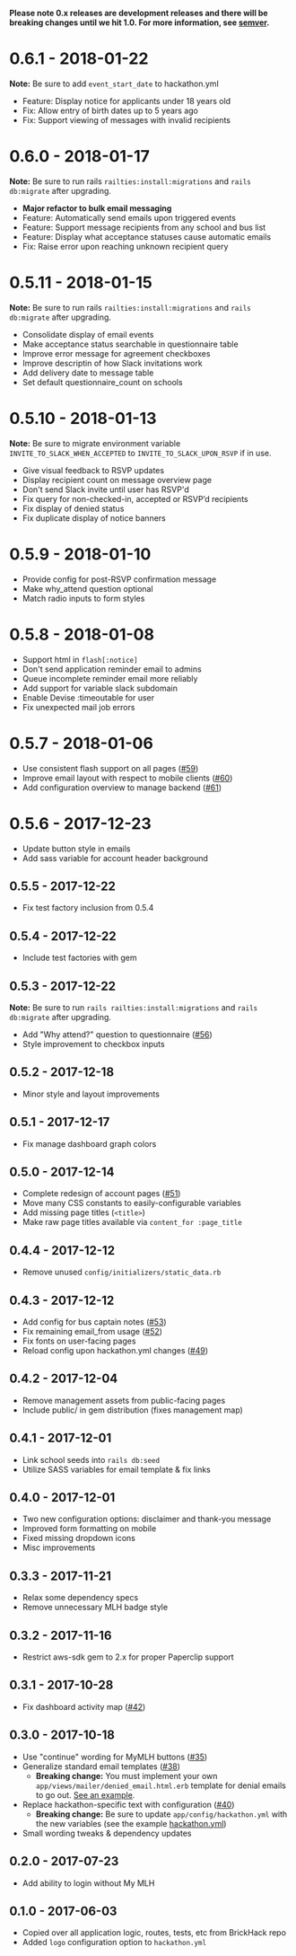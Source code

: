 **Please note 0.x releases are development releases and there will be breaking changes until we hit 1.0. For more information, see [semver](http://semver.org/#how-should-i-deal-with-revisions-in-the-0yz-initial-development-phase).**

# 0.6.1 - 2018-01-22

**Note:** Be sure to add `event_start_date` to hackathon.yml

* Feature: Display notice for applicants under 18 years old
* Fix: Allow entry of birth dates up to 5 years ago
* Fix: Support viewing of messages with invalid recipients

# 0.6.0 - 2018-01-17

**Note:** Be sure to run rails `railties:install:migrations` and `rails db:migrate` after upgrading.

* **Major refactor to bulk email messaging**
* Feature: Automatically send emails upon triggered events
* Feature: Support message recipients from any school and bus list
* Feature: Display what acceptance statuses cause automatic emails
* Fix: Raise error upon reaching unknown recipient query

# 0.5.11 - 2018-01-15

**Note:** Be sure to run rails `railties:install:migrations` and `rails db:migrate` after upgrading.

* Consolidate display of email events
* Make acceptance status searchable in questionnaire table
* Improve error message for agreement checkboxes
* Improve descriptin of how Slack invitations work
* Add delivery date to message table
* Set default questionnaire_count on schools

# 0.5.10 - 2018-01-13

**Note:** Be sure to migrate environment variable `INVITE_TO_SLACK_WHEN_ACCEPTED` to `INVITE_TO_SLACK_UPON_RSVP` if in use.

* Give visual feedback to RSVP updates
* Display recipient count on message overview page
* Don't send Slack invite until user has RSVP'd
* Fix query for non-checked-in, accepted or RSVP’d recipients
* Fix display of denied status
* Fix duplicate display of notice banners

# 0.5.9 - 2018-01-10

* Provide config for post-RSVP confirmation message
* Make why_attend question optional
* Match radio inputs to form styles

# 0.5.8 - 2018-01-08

* Support html in `flash[:notice]`
* Don't send application reminder email to admins
* Queue incomplete reminder email more reliably
* Add support for variable slack subdomain
* Enable Devise :timeoutable for user
* Fix unexpected mail job errors

# 0.5.7 - 2018-01-06

* Use consistent flash support on all pages ([#59](https://github.com/codeRIT/hackathon_manager/pull/59))
* Improve email layout with respect to mobile clients ([#60](https://github.com/codeRIT/hackathon_manager/pull/60))
* Add configuration overview to manage backend ([#61](https://github.com/codeRIT/hackathon_manager/pull/61))

# 0.5.6 - 2017-12-23

* Update button style in emails
* Add sass variable for account header background

## 0.5.5 - 2017-12-22

* Fix test factory inclusion from 0.5.4

## 0.5.4 - 2017-12-22

* Include test factories with gem

## 0.5.3 - 2017-12-22

**Note:** Be sure to run `rails railties:install:migrations` and `rails db:migrate` after upgrading.

* Add "Why attend?" question to questionnaire ([#56](https://github.com/codeRIT/hackathon_manager/pull/56))
* Style improvement to checkbox inputs

## 0.5.2 - 2017-12-18

* Minor style and layout improvements

## 0.5.1 - 2017-12-17

* Fix manage dashboard graph colors

## 0.5.0 - 2017-12-14

* Complete redesign of account pages ([#51](https://github.com/codeRIT/hackathon_manager/pull/53))
* Move many CSS constants to easily-configurable variables
* Add missing page titles (`<title>`)
* Make raw page titles available via `content_for :page_title`

## 0.4.4 - 2017-12-12

* Remove unused `config/initializers/static_data.rb`

## 0.4.3 - 2017-12-12

* Add config for bus captain notes ([#53](https://github.com/codeRIT/hackathon_manager/pull/53))
* Fix remaining email_from usage ([#52](https://github.com/codeRIT/hackathon_manager/pull/52))
* Fix fonts on user-facing pages
* Reload config upon hackathon.yml changes ([#49](https://github.com/codeRIT/hackathon_manager/pull/49))

## 0.4.2 - 2017-12-04

* Remove management assets from public-facing pages
* Include public/ in gem distribution (fixes management map)

## 0.4.1 - 2017-12-01

* Link school seeds into `rails db:seed`
* Utilize SASS variables for email template & fix links

## 0.4.0 - 2017-12-01

* Two new configuration options: disclaimer and thank-you message
* Improved form formatting on mobile
* Fixed missing dropdown icons
* Misc improvements

## 0.3.3 - 2017-11-21

* Relax some dependency specs
* Remove unnecessary MLH badge style

## 0.3.2 - 2017-11-16

* Restrict aws-sdk gem to 2.x for proper Paperclip support

## 0.3.1 - 2017-10-28

* Fix dashboard activity map ([#42](https://github.com/codeRIT/hackathon_manager/pull/42))

## 0.3.0 - 2017-10-18

* Use "continue" wording for MyMLH buttons ([#35](https://github.com/codeRIT/hackathon_manager/pull/35))
* Generalize standard email templates ([#38](https://github.com/codeRIT/hackathon_manager/pull/38))
    * **Breaking change:** You must implement your own `app/views/mailer/denied_email.html.erb` template for denial emails to go out. [See an example](https://github.com/codeRIT/hackathon_manager/blob/master/app/views/mailer/denied_email.html.erb).
* Replace hackathon-specific text with configuration ([#40](https://github.com/codeRIT/hackathon_manager/pull/40))
    * **Breaking change:** Be sure to update `app/config/hackathon.yml` with the new variables (see the example [hackathon.yml](https://github.com/codeRIT/hackathon_manager/blob/master/test/dummy/config/hackathon.yml))
* Small wording tweaks & dependency updates

## 0.2.0 - 2017-07-23

* Add ability to login without My MLH

## 0.1.0 - 2017-06-03

* Copied over all application logic, routes, tests, etc from BrickHack repo
* Added `logo` configuration option to `hackathon.yml`
